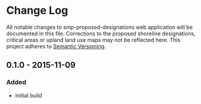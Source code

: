 # Change Log
All notable changes to smp-proposed-designations web application will be documented in this file. Corrections to the proposed shoreline designations, critical areas or upland land use maps may not be reflected here. This project adheres to [Semantic Versioning](http://semver.org).

## 0.1.0 - 2015-11-09

### Added

- Initial build
